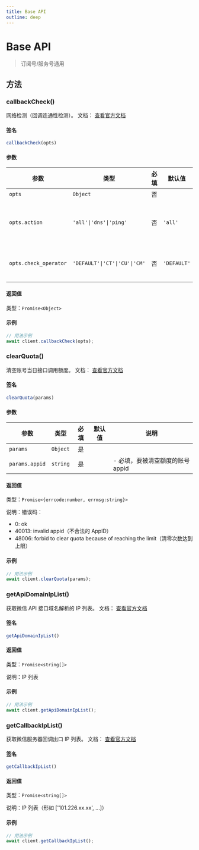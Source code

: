 ```yaml
---
title: Base API
outline: deep
---
```


# Base API

> 订阅号/服务号通用

## 方法

### callbackCheck()
网络检测（回调连通性检测）。
文档： [查看官方文档](https://developers.weixin.qq.com/doc/service/api/base/api_callbackcheck.html)

#### 签名
```ts
callbackCheck(opts)
```
#### 参数

| 参数 | 类型 | 必填 | 默认值 | 说明 |
|---|---|:---:|---|---|
| `opts` | `Object` | 否 |  |  |
| `opts.action` | `'all'\|'dns'\|'ping'` | 否 | `'all'` | - 检测类型 |
| `opts.check_operator` | `'DEFAULT'\|'CT'\|'CU'\|'CM'` | 否 | `'DEFAULT'` | - 运营商 |
#### 返回值

类型：`Promise<Object>`

#### 示例
```ts
// 用法示例
await client.callbackCheck(opts);
```

### clearQuota()
清空账号当日接口调用额度。
文档： [查看官方文档](https://developers.weixin.qq.com/doc/offiaccount/Basic_Information/clear_quota.html)

#### 签名
```ts
clearQuota(params)
```
#### 参数

| 参数 | 类型 | 必填 | 默认值 | 说明 |
|---|---|:---:|---|---|
| `params` | `Object` | 是 |  |  |
| `params.appid` | `string` | 是 |  | - 必填，要被清空额度的账号 appid |
#### 返回值

类型：`Promise<{errcode:number, errmsg:string}>`


说明：错误码：
- 0: ok
- 40013: invalid appid（不合法的 AppID）
- 48006: forbid to clear quota because of reaching the limit（清零次数达到上限）
#### 示例
```ts
// 用法示例
await client.clearQuota(params);
```

### getApiDomainIpList()
获取微信 API 接口域名解析的 IP 列表。
文档： [查看官方文档](https://developers.weixin.qq.com/doc/service/api/base/api_getapidomainip.html)

#### 签名
```ts
getApiDomainIpList()
```
#### 返回值

类型：`Promise<string[]>`


说明：IP 列表
#### 示例
```ts
// 用法示例
await client.getApiDomainIpList();
```

### getCallbackIpList()
获取微信服务器回调出口 IP 列表。
文档： [查看官方文档](https://developers.weixin.qq.com/doc/service/api/base/api_getcallbackip.html)

#### 签名
```ts
getCallbackIpList()
```
#### 返回值

类型：`Promise<string[]>`


说明：IP 列表（形如 ['101.226.xx.xx', ...]）
#### 示例
```ts
// 用法示例
await client.getCallbackIpList();
```
